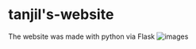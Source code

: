 # tanjil's-website
The website was made with python via Flask
![images]("https://media.discordapp.net/attachments/636297176896634888/681957646709817369/Screenshot_from_2020-02-25_20-16-01.png?width=773&height=435")

